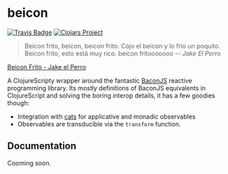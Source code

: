 beicon
======

[![Travis Badge](https://img.shields.io/travis/funcool/beicon/master.svg)](https://travis-ci.org/funcool/beicon "Travis Badge")
[![Clojars Project](http://clojars.org/funcool/beicon/latest-version.svg)](http://clojars.org/funcool/beicon)

<blockquote>
Beicon frito,
beicon,
beicon frito.
Cojo el beicon
y lo frío
un poquito.
Beicon frito,
esto está muy rico.
beicon fritooooooo
-- <cite>Jake El Perro</cite>
</blockquote>

<a href="https://www.youtube.com/watch?v=l4HBq452_W8">Beicon Frito - Jake el Perro</a>


A ClojureScripty wrapper around the fantastic [BaconJS](https://github.com/baconjs/bacon.js) reactive programming library.
Its mostly definitions of BaconJS equivalents in ClojureScript and solving the boring interop details, it has a few goodies
though:

- Integration with [cats](https://github.com/funcool/cats) for applicative and monadic observables
- Observables are transducible via the `transform` function.

## Documentation 

Cooming soon.
